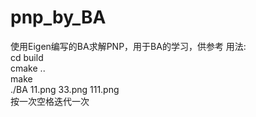 # pnp_by_BA
使用Eigen编写的BA求解PNP，用于BA的学习，供参考
用法:  
cd build  
cmake ..  
make  
./BA 11.png 33.png 111.png  
按一次空格迭代一次  
